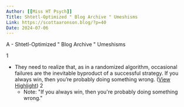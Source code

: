 ```yaml
---
Author: [[Miss HT Psych]]
Title: Shtetl-Optimized " Blog Archive " Umeshisms
Link: https://scottaaronson.blog/?p=40
Date: 2024-07-06
---
```

A - Shtetl-Optimized " Blog Archive " Umeshisms

1
- They need to realize that, as in a randomized algorithm, occasional failures are the inevitable byproduct of a successful strategy. If you always win, then you’re probably doing something wrong. ([View Highlight](https://read.readwise.io/read/01h93nved5yv5ys3fpqe85bcp4))
2
    - Note: "If you always win, then you're probably doing something wrong."

